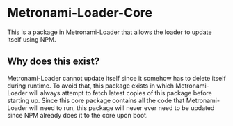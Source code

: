 # Metronami-Loader-Core
This is a package in Metronami-Loader that allows the loader to update itself using NPM.

## Why does this exist?
Metronami-Loader cannot update itself since it somehow has to delete itself during runtime. To avoid that, this package exists in which Metronami-Loader will always attempt to fetch latest copies of this package before starting up. Since this core package contains all the code that Metronami-Loader will need to run, this package will never ever need to be updated since NPM already does it to the core upon boot.
